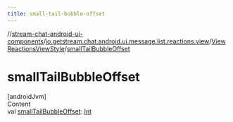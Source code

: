 ```yaml
---
title: small-tail-bubble-offset
---
```

//[stream-chat-android-ui-components](../../../index.md)/[io.getstream.chat.android.ui.message.list.reactions.view](../index.md)/[ViewReactionsViewStyle](index.md)/[smallTailBubbleOffset](smallTailBubbleOffset.md)



# smallTailBubbleOffset  
[androidJvm]  
Content  
val [smallTailBubbleOffset](smallTailBubbleOffset.md): [Int](https://kotlinlang.org/api/latest/jvm/stdlib/kotlin/-int/index.html)  



